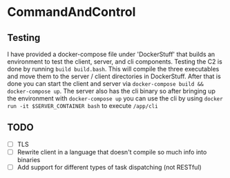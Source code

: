 # CommandAndControl

## Testing

I have provided a docker-compose file under 'DockerStuff' that builds
an environment to test the client, server, and cli components. Testing
the C2 is done by running `build build.bash`. This will compile the
three executables and move them to the server / client directories in
DockerStuff. After that is done you can start the client and server via
`docker-compose build && docker-compose up`. The server also has the cli
binary so after bringing up the environment with `docker-compose up` you
can use the cli by using `docker run -it $SERVER_CONTAINER bash` to
execute `/app/cli`

## TODO

- [ ] TLS
- [ ] Rewrite client in a language that doesn't compile so much info into binaries
- [ ] Add support for different types of task dispatching (not RESTful)
